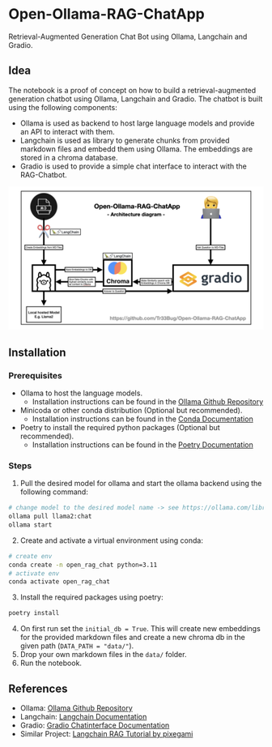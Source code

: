 # Open-Ollama-RAG-ChatApp
Retrieval-Augmented Generation Chat Bot using Ollama, Langchain and Gradio.

## Idea
The notebook is a proof of concept on how to build a retrieval-augmented generation chatbot using Ollama, Langchain and Gradio. The chatbot is built using the following components:
- Ollama is used as backend to host large language models and provide an API to interact with them.
- Langchain is used as library to generate chunks from provided markdown files and embedd them using Ollama. The embeddings are stored in a chroma database.
- Gradio is used to provide a simple chat interface to interact with the RAG-Chatbot.

![RAG-ChatAPP Architecture](RAG-Architecture.png)

## Installation
### Prerequisites
- Ollama to host the language models.
    - Installation instructions can be found in the [Ollama Github Repository](https://github.com/ollama/ollama)
- Minicoda or other conda distribution (Optional but recommended).
    - Installation instructions can be found in the [Conda Documentation](https://docs.anaconda.com/free/miniconda/index.html)
- Poetry to install the required python packages (Optional but recommended).
    - Installation instructions can be found in the [Poetry Documentation](https://python-poetry.org/docs/)

### Steps
1. Pull the desired model for ollama and start the ollama backend using the following command:
```bash
# change model to the desired model name -> see https://ollama.com/library for other models
ollama pull llama2:chat
ollama start
```
2. Create and activate a virtual environment using conda: 
```bash
# create env
conda create -n open_rag_chat python=3.11
# activate env
conda activate open_rag_chat
```
3. Install the required packages using poetry:
```bash
poetry install
```
4. On first run set the `initial_db = True`. This will create new embeddings for the provided markdown files and create a new chroma db in the given path (`DATA_PATH = "data/"`).
5. Drop your own markdown files in the `data/` folder. 
6. Run the notebook. 

## References
- Ollama: [Ollama Github Repository](https://github.com/ollama/ollama)
- Langchain: [Langchain Documentation](https://python.langchain.com/docs/get_started/introduction)
- Gradio: [Gradio Chatinterface Documentation](https://www.gradio.app/docs/chatinterface)
- Similar Project: [Langchain RAG Tutorial by pixegami](https://github.com/pixegami/langchain-rag-tutorial)
